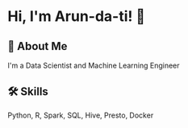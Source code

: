 
# Hi, I'm Arun-da-ti! 👋

  
## 🚀 About Me
I'm a Data Scientist and Machine Learning Engineer

  
## 🛠 Skills
Python, R, Spark, SQL, Hive, Presto, Docker
  
